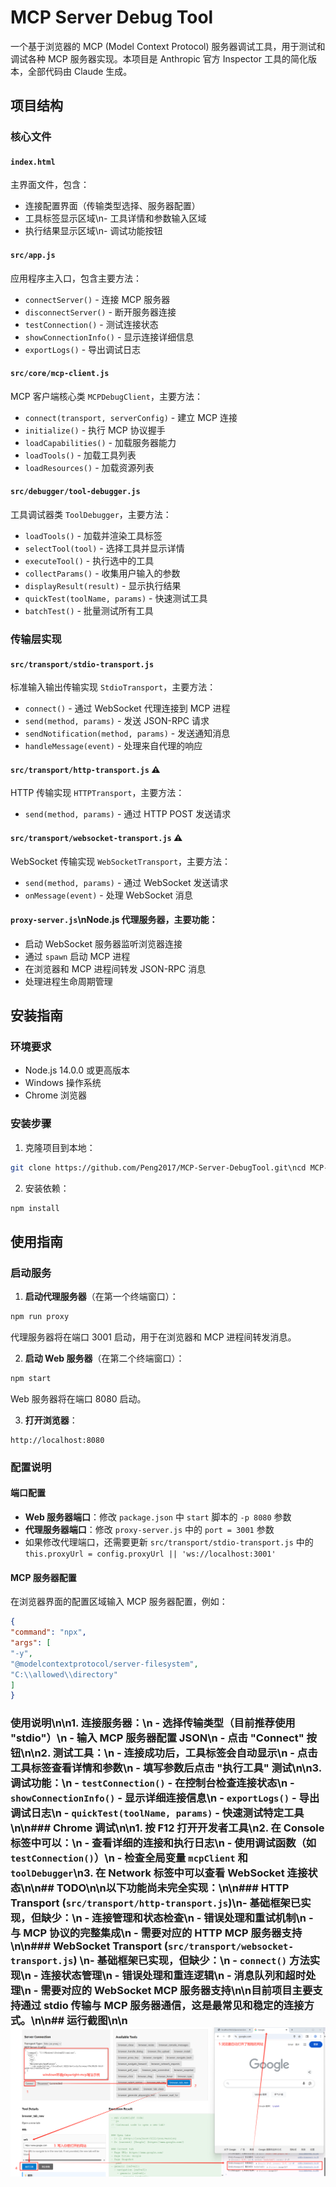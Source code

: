# MCP Server Debug Tool

一个基于浏览器的 MCP (Model Context Protocol) 服务器调试工具，用于测试和调试各种 MCP 服务器实现。本项目是 Anthropic 官方 Inspector 工具的简化版本，全部代码由 Claude 生成。

## 项目结构

### 核心文件

#### `index.html`
主界面文件，包含：
- 连接配置界面（传输类型选择、服务器配置）
- 工具标签显示区域\n- 工具详情和参数输入区域  
- 执行结果显示区域\n- 调试功能按钮

#### `src/app.js`
应用程序主入口，包含主要方法：
- `connectServer()` - 连接 MCP 服务器
- `disconnectServer()` - 断开服务器连接
- `testConnection()` - 测试连接状态
- `showConnectionInfo()` - 显示连接详细信息
- `exportLogs()` - 导出调试日志

#### `src/core/mcp-client.js`
MCP 客户端核心类 `MCPDebugClient`，主要方法：
- `connect(transport, serverConfig)` - 建立 MCP 连接
- `initialize()` - 执行 MCP 协议握手
- `loadCapabilities()` - 加载服务器能力
- `loadTools()` - 加载工具列表
- `loadResources()` - 加载资源列表

#### `src/debugger/tool-debugger.js`
工具调试器类 `ToolDebugger`，主要方法：
- `loadTools()` - 加载并渲染工具标签
- `selectTool(tool)` - 选择工具并显示详情
- `executeTool()` - 执行选中的工具
- `collectParams()` - 收集用户输入的参数
- `displayResult(result)` - 显示执行结果
- `quickTest(toolName, params)` - 快速测试工具
- `batchTest()` - 批量测试所有工具

### 传输层实现

#### `src/transport/stdio-transport.js`
标准输入输出传输实现 `StdioTransport`，主要方法：
- `connect()` - 通过 WebSocket 代理连接到 MCP 进程
- `send(method, params)` - 发送 JSON-RPC 请求
- `sendNotification(method, params)` - 发送通知消息
- `handleMessage(event)` - 处理来自代理的响应

#### `src/transport/http-transport.js` ⚠️
HTTP 传输实现 `HTTPTransport`，主要方法：
- `send(method, params)` - 通过 HTTP POST 发送请求

#### `src/transport/websocket-transport.js` ⚠️
WebSocket 传输实现 `WebSocketTransport`，主要方法：
- `send(method, params)` - 通过 WebSocket 发送请求
- `onMessage(event)` - 处理 WebSocket 消息

#### `proxy-server.js`\nNode.js 代理服务器，主要功能：
- 启动 WebSocket 服务器监听浏览器连接
- 通过 `spawn` 启动 MCP 进程
- 在浏览器和 MCP 进程间转发 JSON-RPC 消息
- 处理进程生命周期管理

## 安装指南

### 环境要求
- Node.js 14.0.0 或更高版本
- Windows 操作系统
- Chrome 浏览器

### 安装步骤

1. 克隆项目到本地：

```bash
git clone https://github.com/Peng2017/MCP-Server-DebugTool.git\ncd MCP-Server-DebugTool
```


2. 安装依赖：

```bash
npm install
```

## 使用指南

### 启动服务

1. **启动代理服务器**（在第一个终端窗口）：

```bash
npm run proxy
```

代理服务器将在端口 3001 启动，用于在浏览器和 MCP 进程间转发消息。

2. **启动 Web 服务器**（在第二个终端窗口）：

```bash
npm start
```

Web 服务器将在端口 8080 启动。

3. **打开浏览器**：

```
http://localhost:8080
```

### 配置说明

#### 端口配置
- **Web 服务器端口**：修改 `package.json` 中 `start` 脚本的 `-p 8080` 参数
- **代理服务器端口**：修改 `proxy-server.js` 中的 `port = 3001` 参数
- 如果修改代理端口，还需要更新 `src/transport/stdio-transport.js` 中的 `this.proxyUrl = config.proxyUrl || 'ws://localhost:3001'`

#### MCP 服务器配置
在浏览器界面的配置区域输入 MCP 服务器配置，例如：
```json
{
"command": "npx",
"args": [
"-y",
"@modelcontextprotocol/server-filesystem",
"C:\\allowed\\directory"
]
}
```

### 使用说明\n\n1. **连接服务器**：\n   - 选择传输类型（目前推荐使用 \"stdio\"）\n   - 输入 MCP 服务器配置 JSON\n   - 点击 \"Connect\" 按钮\n\n2. **测试工具**：\n   - 连接成功后，工具标签会自动显示\n   - 点击工具标签查看详情和参数\n   - 填写参数后点击 \"执行工具\" 测试\n\n3. **调试功能**：\n   - `testConnection()` - 在控制台检查连接状态\n   - `showConnectionInfo()` - 显示详细连接信息\n   - `exportLogs()` - 导出调试日志\n   - `quickTest(toolName, params)` - 快速测试特定工具\n\n### Chrome 调试\n\n1. 按 F12 打开开发者工具\n2. 在 Console 标签中可以：\n   - 查看详细的连接和执行日志\n   - 使用调试函数（如 `testConnection()`）\n   - 检查全局变量 `mcpClient` 和 `toolDebugger`\n3. 在 Network 标签中可以查看 WebSocket 连接状态\n\n## TODO\n\n以下功能尚未完全实现：\n\n### HTTP Transport (`src/transport/http-transport.js`)\n- 基础框架已实现，但缺少：\n  - 连接管理和状态检查\n  - 错误处理和重试机制\n  - 与 MCP 协议的完整集成\n  - 需要对应的 HTTP MCP 服务器支持\n\n### WebSocket Transport (`src/transport/websocket-transport.js`)  \n- 基础框架已实现，但缺少：\n  - `connect()` 方法实现\n  - 连接状态管理\n  - 错误处理和重连逻辑\n  - 消息队列和超时处理\n  - 需要对应的 WebSocket MCP 服务器支持\n\n目前项目主要支持通过 stdio 传输与 MCP 服务器通信，这是最常见和稳定的连接方式。\n\n## 运行截图\n\n![项目运行截图](./screenshots/running-example.png)
